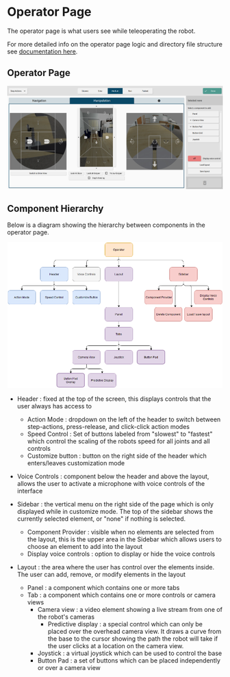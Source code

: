 # Operator Page

The operator page is what users see while teleoperating the robot.

For more detailed info on the operator page logic and directory file structure see [documentation here](./tsx/README.md).

## Operator Page

![Operator Page](../../../documentation/assets/operator/operator_page.png)

## Component Hierarchy

Below is a diagram showing the hierarchy between components in the operator page.

![operator page component hierarchy](../../../documentation/assets/operator/component_hiearchy.png)

* Header
: fixed at the top of the screen, this displays controls that the user always has access to
    * Action Mode
    : dropdown on the left of the header to switch between step-actions, press-release, and click-click action modes
    * Speed Control
    : Set of buttons labeled from "slowest" to "fastest" which control the scaling of the robots speed for all joints and all controls
    * Customize button
    : button on the right side of the header which enters/leaves customization mode

* Voice Controls 
: component below the header and above the layout, allows the user to activate a microphone with voice controls of the interface

* Sidebar
: the vertical menu on the right side of the page which is only displayed while in customize mode. The top of the sidebar shows the currently selected element, or "none" if nothing is selected.
    * Component Provider
    : visible when no elements are selected from the layout, this is the upper area in the Sidebar which allows users to choose an element to add into the layout
    * Display voice controls
    : option to display or hide the voice controls

* Layout
: the area where the user has control over the elements inside. The user can add, remove, or modify elements in the layout
    * Panel
    : a component which contains one or more tabs
    * Tab
    : a component which contains one or more controls or camera views
        * Camera view
        : a video element showing a live stream from one of the robot's cameras
            * Predictive display
            : a special control which can only be placed over the overhead camera view. It draws a curve from the base to the cursor showing the path the robot will take if the user clicks at a location on the camera view.
        * Joystick
        : a virtual joystick which can be used to control the base
        * Button Pad
        : a set of buttons which can be placed independently or over a camera view
   